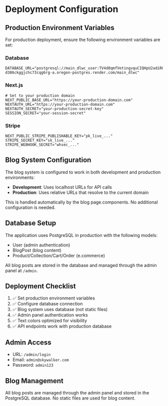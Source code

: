 # Deployment Configuration

## Production Environment Variables

For production deployment, ensure the following environment variables are set:

### Database
```
DATABASE_URL="postgresql://main_dlwc_user:TV4d0qmfVetingvquCIQHpU2adiR0P3n@dpg-d386ckggjchc73cqg6rg-a.oregon-postgres.render.com/main_dlwc"
```

### Next.js
```
# Set to your production domain
NEXT_PUBLIC_BASE_URL="https://your-production-domain.com"
NEXTAUTH_URL="https://your-production-domain.com"
NEXTAUTH_SECRET="your-production-secret-key"
SESSION_SECRET="your-session-secret"
```

### Stripe
```
NEXT_PUBLIC_STRIPE_PUBLISHABLE_KEY="pk_live_..."
STRIPE_SECRET_KEY="sk_live_..."
STRIPE_WEBHOOK_SECRET="whsec_..."
```

## Blog System Configuration

The blog system is configured to work in both development and production environments:

- **Development**: Uses localhost URLs for API calls
- **Production**: Uses relative URLs that resolve to the current domain

This is handled automatically by the blog page.components. No additional configuration is needed.

## Database Setup

The application uses PostgreSQL in production with the following models:
- User (admin authentication)
- BlogPost (blog content)
- Product/Collection/Cart/Order (e.commerce)

All blog posts are stored in the database and managed through the admin panel at `/admin`.

## Deployment Checklist

1. ✅ Set production environment variables
2. ✅ Configure database connection
3. ✅ Blog system uses database (not static files)
4. ✅ Admin panel authentication works
5. ✅ Text colors optimized for visibility
6. ✅ API endpoints work with production database

## Admin Access

- URL: `/admin/login`
- Email: `admin@skywalker.com`
- Password: `admin123`

## Blog Management

All blog posts are managed through the admin panel and stored in the PostgreSQL database. No static files are used for blog content.